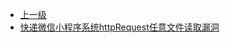 * [上一级](docs/wy876_poc/)
* [快递微信小程序系统httpRequest任意文件读取漏洞](docs/wy876_poc/%E5%BF%AB%E9%80%92/%E5%BF%AB%E9%80%92%E5%BE%AE%E4%BF%A1%E5%B0%8F%E7%A8%8B%E5%BA%8F%E7%B3%BB%E7%BB%9FhttpRequest%E4%BB%BB%E6%84%8F%E6%96%87%E4%BB%B6%E8%AF%BB%E5%8F%96%E6%BC%8F%E6%B4%9E.md)
